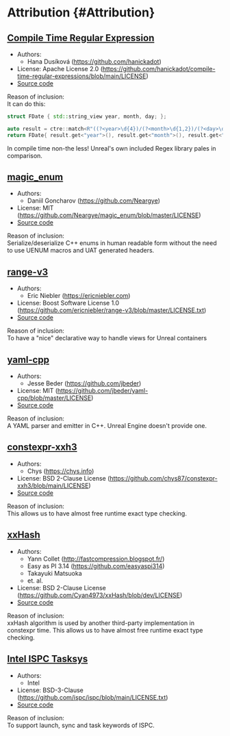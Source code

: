 # Attribution {#Attribution}

## [Compile Time Regular Expression](https://compile-time.re)

* Authors:
  * Hana Dusíková (https://github.com/hanickadot)
* License: Apache License 2.0 (https://github.com/hanickadot/compile-time-regular-expressions/blob/main/LICENSE)
* [Source code](https://github.com/hanickadot/compile-time-regular-expressions)

Reason of inclusion:  
It can do this:

```Cpp
struct FDate { std::string_view year, month, day; };

auto result = ctre::match<R"((?<year>\d{4})/(?<month>\d{1,2})/(?<day>\d{1,2}))">(s);
return FDate{ result.get<"year">(), result.get<"month">(), result.get<"day">() };
```

In compile time non-the less! Unreal's own included Regex library pales in comparison.


## [magic_enum](https://github.com/Neargye/magic_enum)

* Authors:
  * Daniil Goncharov (https://github.com/Neargye)
* License: MIT (https://github.com/Neargye/magic_enum/blob/master/LICENSE)
* [Source code](https://github.com/Neargye/magic_enum)

Reason of inclusion:  
Serialize/deserialize C++ enums in human readable form without the need to use UENUM macros and
UAT generated headers.

## [range-v3](https://ericniebler.github.io/range-v3/)

* Authors:
  * Eric Niebler (https://ericniebler.com)
* License: Boost Software License 1.0 (https://github.com/ericniebler/range-v3/blob/master/LICENSE.txt)
* [Source code](https://github.com/ericniebler/range-v3)

Reason of inclusion:  
To have a "nice" declarative way to handle views for Unreal containers

## [yaml-cpp](https://github.com/jbeder/yaml-cpp)

* Authors:
  * Jesse Beder (https://github.com/jbeder)
* License: MIT (https://github.com/jbeder/yaml-cpp/blob/master/LICENSE)
* [Source code](https://github.com/jbeder/yaml-cpp)

Reason of inclusion:  
A YAML parser and emitter in C++. Unreal Engine doesn't provide one.

## [constexpr-xxh3](https://github.com/chys87/constexpr-xxh3)

* Authors:
  * Chys (https://chys.info)
* License: BSD 2-Clause License (https://github.com/chys87/constexpr-xxh3/blob/main/LICENSE)
* [Source code](https://github.com/chys87/constexpr-xxh3)

Reason of inclusion:  
This allows us to have almost free runtime exact type checking.

## [xxHash](https://xxhash.com)

* Authors:
  * Yann Collet (http://fastcompression.blogspot.fr/)
  * Easy as PI 3.14 (https://github.com/easyaspi314)
  * Takayuki Matsuoka
  * et. al.
* License: BSD 2-Clause License (https://github.com/Cyan4973/xxHash/blob/dev/LICENSE)
* [Source code](https://github.com/Cyan4973/xxHash)

Reason of inclusion:  
xxHash algorithm is used by another third-party implementation in constexpr time. This allows us to have almost free
runtime exact type checking.


## [Intel ISPC Tasksys](https://ispc.github.io)

* Authors:
  * Intel
* License: BSD-3-Clause (https://github.com/ispc/ispc/blob/main/LICENSE.txt)
* [Source code](https://github.com/ispc/ispc/blob/main/examples/common/tasksys.cpp)

Reason of inclusion:  
To support launch, sync and task keywords of ISPC.
